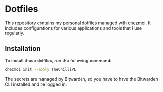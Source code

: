 # Dotfiles

This repository contains my personal dotfiles managed with [chezmoi](https://www.chezmoi.io/). It includes configurations for various applications and tools that I use regularly.

## Installation

To install these dotfiles, run the following command:

```bash
chezmoi init --apply TheChilliPL
```

The secrets are managed by Bitwarden, so you have to have the Bitwarden CLI installed and be logged in.
